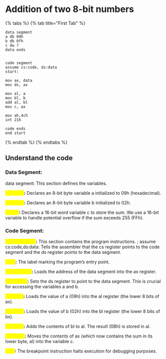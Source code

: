# Addition of two 8-bit numbers

{% tabs %}
{% tab title="First Tab" %}
```
data segment
a db 09h
b db 0fh 
c dw ?
data ends


code segment
assume cs:code, ds:data
start:

mov ax, data
mov ds, ax

mov al, a
mov bl, b
add al, bl
mov c, ax

mov ah,4ch
int 21h

code ends 
end start 
```
{% endtab %}
{% endtabs %}

## Understand the code

### Data Segment:

data segment: This section defines the variables.&#x20;

<mark style="color:yellow;">**a db 09h**</mark>**:** Declares an 8-bit byte variable a initialized to 09h (hexadecimal).&#x20;

<mark style="color:yellow;">**b db 02h**</mark>**:** Declares an 8-bit byte variable b initialized to 02h.&#x20;

<mark style="color:yellow;">**c dw ?**</mark>**:** Declares a 16-bit word variable c to store the sum. We use a 16-bit variable to handle potential overflow if the sum exceeds 255 (FFh).

### Code Segment:

<mark style="color:yellow;">**code segment**</mark>**:** This section contains the program instructions. ; assume cs:code,ds:data: Tells the assembler that the cs register points to the code segment and the ds register points to the data segment.&#x20;

<mark style="color:yellow;">**start**</mark>**:** The label marking the program’s entry point.&#x20;

<mark style="color:yellow;">**mov ax,data**</mark>**:** Loads the address of the data segment into the ax register.&#x20;

<mark style="color:yellow;">**mov ds,ax**</mark>**:** Sets the ds register to point to the data segment. This is crucial for accessing the variables a and b.&#x20;

<mark style="color:yellow;">**mov al,a**</mark>**:** Loads the value of a (09h) into the al register (the lower 8 bits of ax).&#x20;

<mark style="color:yellow;">**mov bl,b**</mark>**:** Loads the value of b (02h) into the bl register (the lower 8 bits of bx).&#x20;

<mark style="color:yellow;">**add al,bl**</mark>**:** Adds the contents of bl to al. The result (0Bh) is stored in al.&#x20;

<mark style="color:yellow;">**mov c,ax**</mark>**:** Moves the contents of ax (which now contains the sum in its lower byte, al) into the variable c.&#x20;

<mark style="color:yellow;">**int 3**</mark>**:** The breakpoint instruction halts execution for debugging purposes.

